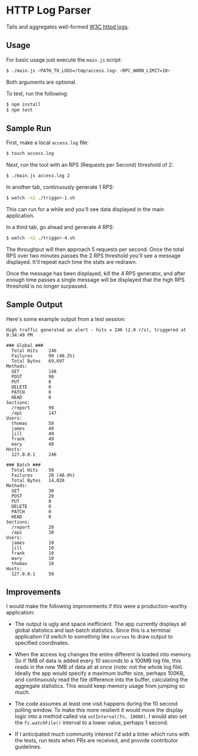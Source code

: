 # HTTP Log Parser

Tails and aggregates well-formed [W3C httpd logs](https://www.w3.org/Daemon/User/Config/Logging.html).


## Usage

For basic usage just execute the `main.js` script:

```sh
$ ./main.js <PATH_TO_LOGS=/tmp/access.log> <RPC_WARN_LIMIT=10>
```

Both arguments are optional.

To test, run the following:

```sh
$ npm install
$ npm test
```


## Sample Run

First, make a local `access.log` file:

```sh
$ touch access.log
```

Next, run the tool with an RPS (Requests per Second) threshold of 2:

```sh
$ ./main.js access.log 2
```

In another tab, continuously generate 1 RPS:

```sh
$ watch -n1 ./trigger-1.sh
```

This can run for a while and you'll see data displayed in the main application.

In a third tab, go ahead and generate 4 RPS:

```sh
$ watch -n1 ./trigger-4.sh
```

The throughput will then approach 5 requests per second. Once the total RPS over two minutes passes the 2 RPS threshold you'll see a message displayed. It'll repeat each time the stats are redrawn.

Once the message has been displayed, kill the 4 RPS generator, and after enough time passes a single message will be displayed that the high RPS threshold is no longer surpassed.


## Sample Output

Here's some example output from a test session:

```
High traffic generated an alert - hits = 246 (2.0 r/s), triggered at 9:34:49 PM

### Global ###
  Total Hits    246
  Failures      99 (40.2%)
  Total Bytes   69,697
Methods:
  GET           148
  POST          98
  PUT           0
  DELETE        0
  PATCH         0
  HEAD          0
Sections:
  /report       99
  /api          147
Users:
  thomas        50
  james         49
  jill          49
  frank         49
  mary          49
Hosts:
  127.0.0.1     246

### Batch ###
  Total Hits    50
  Failures      20 (40.0%)
  Total Bytes   14,020
Methods:
  GET           30
  POST          20
  PUT           0
  DELETE        0
  PATCH         0
  HEAD          0
Sections:
  /report       20
  /api          30
Users:
  james         10
  jill          10
  frank         10
  mary          10
  thomas        10
Hosts:
  127.0.0.1     50
```


## Improvements

I would make the following improvements if this were a production-worthy application:

- The output is ugly and space inefficient. The app currently displays all global statistics and last-batch statistics. Since this is a terminal application I'd switch to something like `ncurses` to draw output to specified coordinates.

- When the access log changes the entire different is loaded into memory. So if 1MB of data is added every 10 seconds to a 100MB log file, this reads in the new 1MB of data all at once (note: not the whole log file). Ideally the app would specify a maximum buffer size, perhaps 100KB, and continuously read the file difference into the buffer, calculating the aggregate statistics. This would keep memory usage from jumping so much.

- The code assumes at least one visit happens during the 10 second polling window. To make this more resilient it would move the display logic into a method called via `setInterval(fn, 10000)`. I would also set the `fs.watchFile()` interval to a lower value, perhaps 1 second.

- If I anticipated much community interest I'd add a linter which runs with the tests, run tests when PRs are received, and provide contributor guidelines.
